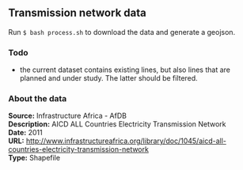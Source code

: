 ## Transmission network data

Run `$ bash process.sh` to download the data and generate a geojson.

### Todo

- the current dataset contains existing lines, but also lines that are planned and under study. The latter should be filtered.

### About the data
**Source:** Infrastructure Africa - AfDB  
**Description:** AICD ALL Countries Electricity Transmission Network  
**Date:** 2011  
**URL:** http://www.infrastructureafrica.org/library/doc/1045/aicd-all-countries-electricity-transmission-network  
**Type:** Shapefile